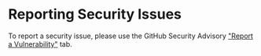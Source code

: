 # Reporting Security Issues

To report a security issue, please use the GitHub Security Advisory ["Report a Vulnerability"](https://github.com/abap2UI5/build-local/security/advisories/new) tab.
